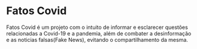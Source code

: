 # Fatos Covid
 Fatos Covid é um projeto com o intuito de informar e esclarecer questões relacionadas a Covid-19 e a pandemia, além de combater a desinformação e as noticias falsas(Fake News), evitando o compartilhamento da mesma.
